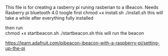 This file is for creating a rasberry pi runing rasberian to a iBeacon.
Needs
	Rasberry pi 
	bluetooth 4.0 toogle
first 
chmod +x install.sh
./install.sh
this will take a while
after everything fully installed

then run  
chmod +x startbeacon.sh
./startbeacon.sh
this will run the beacon

https://learn.adafruit.com/pibeacon-ibeacon-with-a-raspberry-pi/setting-up-the-pi
